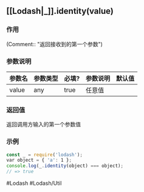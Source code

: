 ## [[Lodash|_]].identity(value)
### 作用
(Comment:: "返回接收到的第一个参数")

### 参数说明
|参数名|参数类型|必填?|参数说明|默认值|
|:-|:-|:-|:-|:-|
|value|any|true|任意值||

### 返回值
返回调用方输入的第一个参数值

### 示例
```javascript
const _ = require('lodash');
var object = { 'a': 1 };
console.log(_.identity(object) === object);
// => true
```

#Lodash #Lodash/Util